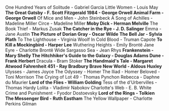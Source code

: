 One Hundred Years of Solitude - Gabriel Garcia
Little Women - Louis May 
**The Great Gatsby - F. Scott Fitzgerald
1984 - George Orwell
Animal Farm - George Orwell**
Of Mice and Men - John Steinbeck
A Song of Achilles - Madeline Miller
Circe - Madeline Miller
**Moby Dick - Herman Melville**
The Book Thief - Markus Zusak
**The Catcher in the Rye - J. D. Salinger**
Emma - Jane Austin
**The Picture of Dorian Gray - Oscar Wilde**
**The Bell Jar - Sylvia Plath**
To The Lighthouse - Virginia Woolf
In Cold Blood - Truman Capote
**To Kill a Mockingbird - Harper Lee**
Wuthering Heights - Emily Brontë
Jane Eyre - Charlotte Brontë
Wide Sargasso Sea - Jean Rhys
**Frankenstein - Mary Shelly
The Hitchhiker's Guide to the Galaxy - Douglas Adams
Dune - Frank Herbert**
Dracula - Bram Stoker
**The Handmaid's Tale - Margaret Atwood**
**Fahrenheit 451 - Ray Bradbury
Brave New World - Aldous Huxley**
Ulysses - James Joyce
The Odyssey - Homer
The Iliad - Homer
Beloved - Toni Morrison
The Crying of Lot 49 - Thomas Pynchon
Rebecca - Daphne du Maurier
**Lord of the Flies - William Golding**
Tess of the d'Urbervilles - Thomas Hardy
Lolita - Vladimir Nabokov
Charlotte's Web - E. B. White
Crime and Punishment - Fyodor Dostoevsky
**Lord of the Rings - Tolkien**
**The Messenger Bird - Ruth Eastham**
The Yellow Wallpaper - Charlotte Perkins Gilman
